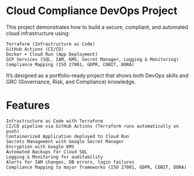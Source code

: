 # Cloud Compliance DevOps Project


This project demonstrates how to build a secure, compliant, and automated cloud infrastructure using:

    Terraform (Infrastructure as Code)
    GitHub Actions (CI/CD)
    Docker + Cloud Run (App Deployment)
    GCP Services (SQL, IAM, KMS, Secret Manager, Logging & Monitoring)
    Compliance Mapping (ISO 27001, GDPR, COBIT, DORA)

It’s designed as a portfolio-ready project that shows both DevOps skills and GRC (Governance, Risk, and Compliance) knowledge.


# Features

    Infrastructure as Code with Terraform
    CI/CD pipeline via GitHub Actions (Terraform runs automatically on push)
    Containerized Application deployed to Cloud Run
    Secrets Management with Google Secret Manager
    Encryption with Google KMS
    Automated Backups for Cloud SQL
    Logging & Monitoring for auditability
    Alerts for IAM changes, DB errors, login failures
    Compliance Mapping to major frameworks (ISO 27001, GDPR, COBIT, DORA)
